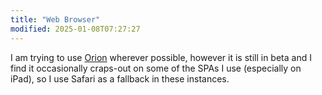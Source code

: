 ```yaml
---
title: "Web Browser"
modified: 2025-01-08T07:27:27
---
```


I am trying to use [Orion](https://kagi.com/orion/) wherever possible, however it is still in beta and I find it occasionally craps-out on some of the SPAs I use (especially on iPad), so I use Safari as a fallback in these instances.
